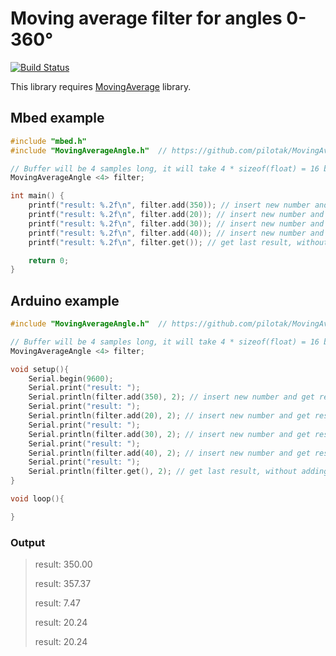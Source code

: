 # Moving average filter for angles 0-360°
[![Build Status](https://travis-ci.org/pilotak/MovingAverageAngle.svg?branch=master)](https://travis-ci.org/pilotak/MovingAverageAngle)

This library requires [MovingAverage](https://github.com/pilotak/MovingAverage) library.

## Mbed example
```cpp
#include "mbed.h"
#include "MovingAverageAngle.h"  // https://github.com/pilotak/MovingAverageAngle

// Buffer will be 4 samples long, it will take 4 * sizeof(float) = 16 bytes of RAM
MovingAverageAngle <4> filter;

int main() {
    printf("result: %.2f\n", filter.add(350)); // insert new number and get result
    printf("result: %.2f\n", filter.add(20)); // insert new number and get result
    printf("result: %.2f\n", filter.add(30)); // insert new number and get result
    printf("result: %.2f\n", filter.add(40)); // insert new number and get result
    printf("result: %.2f\n", filter.get()); // get last result, without adding a newone

    return 0;
}
```
## Arduino example
```cpp
#include "MovingAverageAngle.h"  // https://github.com/pilotak/MovingAverageAngle

// Buffer will be 4 samples long, it will take 4 * sizeof(float) = 16 bytes of RAM
MovingAverageAngle <4> filter;

void setup(){
    Serial.begin(9600);
    Serial.print("result: ");
    Serial.println(filter.add(350), 2); // insert new number and get result
    Serial.print("result: ");
    Serial.println(filter.add(20), 2); // insert new number and get result
    Serial.print("result: ");
    Serial.println(filter.add(30), 2); // insert new number and get result
    Serial.print("result: ");
    Serial.println(filter.add(40), 2); // insert new number and get result
    Serial.print("result: ");
    Serial.println(filter.get(), 2); // get last result, without adding a newone
}

void loop(){

}
```

### Output
> result: 350.00
> 
> result: 357.37
> 
> result: 7.47
> 
> result: 20.24
> 
> result: 20.24
